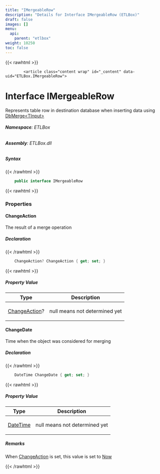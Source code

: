 ```yaml
---
title: "IMergeableRow"
description: "Details for Interface IMergeableRow (ETLBox)"
draft: false
images: []
menu:
  api:
    parent: "etlbox"
weight: 10250
toc: false
---
```


{{< rawhtml >}}

            <article class="content wrap" id="_content" data-uid="ETLBox.IMergeableRow">
  <h1 id="ETLBox_IMergeableRow" data-uid="ETLBox.IMergeableRow" class="text-break">Interface IMergeableRow</h1>
  <div class="markdown level0 summary"><p>Represents table row in destination database when inserting data using <a class="xref" href="/api/etlbox.dataflow/dbmerge-1">DbMerge&lt;TInput&gt;</a></p>
</div>
  <div class="markdown level0 conceptual"></div>
<h6><strong>Namespace</strong>: ETLBox</h6>
  <h6><strong>Assembly</strong>: ETLBox.dll</h6>
  <h5 id="ETLBox_IMergeableRow_syntax">Syntax</h5>
{{< /rawhtml >}}

```C#
    public interface IMergeableRow
```

{{< rawhtml >}}
  <h3 id="properties">Properties
</h3>
  <a id="ETLBox_IMergeableRow_ChangeAction_" data-uid="ETLBox.IMergeableRow.ChangeAction*"></a>
  <h4 id="ETLBox_IMergeableRow_ChangeAction" data-uid="ETLBox.IMergeableRow.ChangeAction">ChangeAction</h4>
  <div class="markdown level1 summary"><p>The result of a merge operation</p>
</div>
  <div class="markdown level1 conceptual"></div>
  <h5 class="declaration">Declaration</h5>
{{< /rawhtml >}}

```C#
    ChangeAction? ChangeAction { get; set; }
```

{{< rawhtml >}}
  <h5 class="propertyValue">Property Value</h5>
  <table class="table table-bordered table-condensed">
    <thead>
      <tr>
        <th>Type</th>
        <th>Description</th>
      </tr>
    </thead>
    <tbody>
      <tr>
        <td><a class="xref" href="/api/etlbox/changeaction">ChangeAction</a>?</td>
        <td><p>null means not determined yet</p>
</td>
      </tr>
    </tbody>
  </table>
  <a id="ETLBox_IMergeableRow_ChangeDate_" data-uid="ETLBox.IMergeableRow.ChangeDate*"></a>
  <h4 id="ETLBox_IMergeableRow_ChangeDate" data-uid="ETLBox.IMergeableRow.ChangeDate">ChangeDate</h4>
  <div class="markdown level1 summary"><p>Time when the object was considered for merging</p>
</div>
  <div class="markdown level1 conceptual"></div>
  <h5 class="declaration">Declaration</h5>
{{< /rawhtml >}}

```C#
    DateTime ChangeDate { get; set; }
```

{{< rawhtml >}}
  <h5 class="propertyValue">Property Value</h5>
  <table class="table table-bordered table-condensed">
    <thead>
      <tr>
        <th>Type</th>
        <th>Description</th>
      </tr>
    </thead>
    <tbody>
      <tr>
        <td><a class="xref" href="https://learn.microsoft.com/dotnet/api/system.datetime">DateTime</a></td>
        <td><p>null means not determined yet</p>
</td>
      </tr>
    </tbody>
  </table>
  <h5 id="ETLBox_IMergeableRow_ChangeDate_remarks">Remarks</h5>
  <div class="markdown level1 remarks"><p>When <a class="xref" href="/api/etlbox/imergeablerow#ETLBox_IMergeableRow_ChangeAction">ChangeAction</a> is set, this value is set to <a class="xref" href="https://learn.microsoft.com/dotnet/api/system.datetime.now">Now</a></p>
</div>

{{< /rawhtml >}}

